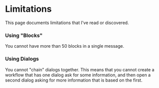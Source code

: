 # Limitations

This page documents limitations that I've read or discovered.

### Using "Blocks"
You cannot have more than 50 blocks in a single message.

### Using Dialogs
You cannot "chain" dialogs together.  This means that you cannot create a workflow
that has one dialog ask for some information, and then open a second
dialog asking for more information that is based on the first.